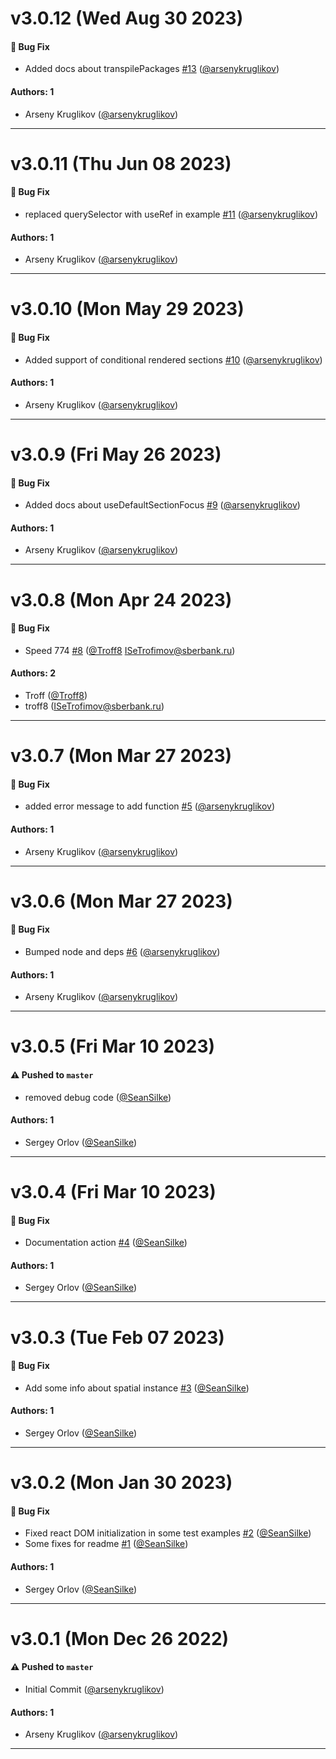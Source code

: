 # v3.0.12 (Wed Aug 30 2023)

#### 🐛 Bug Fix

- Added docs about transpilePackages [#13](https://github.com/salute-developers/spatial/pull/13) ([@arsenykruglikov](https://github.com/arsenykruglikov))

#### Authors: 1

- Arseny Kruglikov ([@arsenykruglikov](https://github.com/arsenykruglikov))

---

# v3.0.11 (Thu Jun 08 2023)

#### 🐛 Bug Fix

- replaced querySelector with useRef in example [#11](https://github.com/salute-developers/spatial/pull/11) ([@arsenykruglikov](https://github.com/arsenykruglikov))

#### Authors: 1

- Arseny Kruglikov ([@arsenykruglikov](https://github.com/arsenykruglikov))

---

# v3.0.10 (Mon May 29 2023)

#### 🐛 Bug Fix

- Added support of conditional rendered sections [#10](https://github.com/salute-developers/spatial/pull/10) ([@arsenykruglikov](https://github.com/arsenykruglikov))

#### Authors: 1

- Arseny Kruglikov ([@arsenykruglikov](https://github.com/arsenykruglikov))

---

# v3.0.9 (Fri May 26 2023)

#### 🐛 Bug Fix

- Added docs about useDefaultSectionFocus [#9](https://github.com/salute-developers/spatial/pull/9) ([@arsenykruglikov](https://github.com/arsenykruglikov))

#### Authors: 1

- Arseny Kruglikov ([@arsenykruglikov](https://github.com/arsenykruglikov))

---

# v3.0.8 (Mon Apr 24 2023)

#### 🐛 Bug Fix

- Speed 774 [#8](https://github.com/salute-developers/spatial/pull/8) ([@Troff8](https://github.com/Troff8) ISeTrofimov@sberbank.ru)

#### Authors: 2

- Troff ([@Troff8](https://github.com/Troff8))
- troff8 (ISeTrofimov@sberbank.ru)

---

# v3.0.7 (Mon Mar 27 2023)

#### 🐛 Bug Fix

- added error message to add function [#5](https://github.com/salute-developers/spatial/pull/5) ([@arsenykruglikov](https://github.com/arsenykruglikov))

#### Authors: 1

- Arseny Kruglikov ([@arsenykruglikov](https://github.com/arsenykruglikov))

---

# v3.0.6 (Mon Mar 27 2023)

#### 🐛 Bug Fix

- Bumped node and deps [#6](https://github.com/salute-developers/spatial/pull/6) ([@arsenykruglikov](https://github.com/arsenykruglikov))

#### Authors: 1

- Arseny Kruglikov ([@arsenykruglikov](https://github.com/arsenykruglikov))

---

# v3.0.5 (Fri Mar 10 2023)

#### ⚠️ Pushed to `master`

-   removed debug code ([@SeanSilke](https://github.com/SeanSilke))

#### Authors: 1

-   Sergey Orlov ([@SeanSilke](https://github.com/SeanSilke))

---

# v3.0.4 (Fri Mar 10 2023)

#### 🐛 Bug Fix

-   Documentation action [#4](https://github.com/salute-developers/spatial/pull/4) ([@SeanSilke](https://github.com/SeanSilke))

#### Authors: 1

-   Sergey Orlov ([@SeanSilke](https://github.com/SeanSilke))

---

# v3.0.3 (Tue Feb 07 2023)

#### 🐛 Bug Fix

-   Add some info about spatial instance [#3](https://github.com/salute-developers/spatial/pull/3) ([@SeanSilke](https://github.com/SeanSilke))

#### Authors: 1

-   Sergey Orlov ([@SeanSilke](https://github.com/SeanSilke))

---

# v3.0.2 (Mon Jan 30 2023)

#### 🐛 Bug Fix

-   Fixed react DOM initialization in some test examples [#2](https://github.com/salute-developers/spatial/pull/2) ([@SeanSilke](https://github.com/SeanSilke))
-   Some fixes for readme [#1](https://github.com/salute-developers/spatial/pull/1) ([@SeanSilke](https://github.com/SeanSilke))

#### Authors: 1

-   Sergey Orlov ([@SeanSilke](https://github.com/SeanSilke))

---

# v3.0.1 (Mon Dec 26 2022)

#### ⚠️ Pushed to `master`

-   Initial Commit ([@arsenykruglikov](https://github.com/arsenykruglikov))

#### Authors: 1

-   Arseny Kruglikov ([@arsenykruglikov](https://github.com/arsenykruglikov))

---
